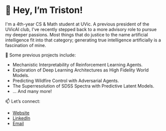 # 👋 Hey, I’m Triston!

I'm a 4th-year CS & Math student at UVic. A previous president of the UVicAI club, I've recently stepped back to a more advisory role to pursue my deeper passions. Most things that do justice to the name artificial intelligence fit into that category; generating true intelligence artificially is a fascination of mine. 

🔭 Some previous projects include:
- Mechanistic Interpretability of Reinforcement Learning Agents.
- Exploration of Deep Learning Architectures as High Fidelity World Models.
- Predicting Wildfire Control with Adversarial Agents.
- The Superresolution of SDSS Spectra with Predictive Latent Models.
- ... And many more!   

📫 Let’s connect:
- [Website](https://tristongrayston.github.io)
- [LinkedIn](https://linkedin.com/in/tristongrayston)
- [Email](mailto:your.email@domain.com)
